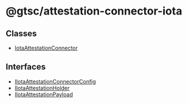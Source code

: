 # @gtsc/attestation-connector-iota

## Classes

- [IotaAttestationConnector](classes/IotaAttestationConnector.md)

## Interfaces

- [IIotaAttestationConnectorConfig](interfaces/IIotaAttestationConnectorConfig.md)
- [IIotaAttestationHolder](interfaces/IIotaAttestationHolder.md)
- [IIotaAttestationPayload](interfaces/IIotaAttestationPayload.md)
